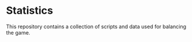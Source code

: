 # Statistics

This repository contains a collection of scripts and data used for balancing the game.
